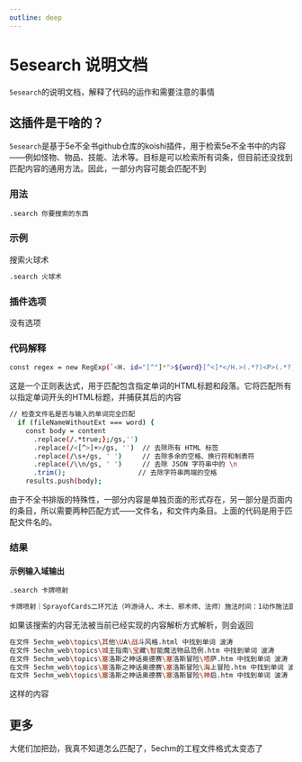 ```yaml
---
outline: deep
---
```


# 5esearch 说明文档

`5esearch`的说明文档，解释了代码的运作和需要注意的事情


## 这插件是干啥的？

`5esearch`是基于5e不全书github仓库的koishi插件，用于检索5e不全书中的内容——例如怪物、物品、技能、法术等。目标是可以检索所有词条，但目前还没找到匹配内容的通用方法。因此，一部分内容可能会匹配不到

### 用法

```sh
.search 你要搜索的东西
```
### 示例

搜索火球术

```sh
.search 火球术
```

### 插件选项

没有选项

### 代码解释

```sh
const regex = new RegExp(`<H. id="[^"]*">${word}[^<]*</H.>(.*?)<P>(.*?)</P>`, 'gs');
```

这是一个正则表达式，用于匹配包含指定单词的HTML标题和段落。它将匹配所有以指定单词开头的HTML标题，并捕获其后的内容

```sh
// 检查文件名是否与输入的单词完全匹配
  if (fileNameWithoutExt === word) {
    const body = content
      .replace(/.*true;};/gs,'')
      .replace(/<[^>]+>/gs, '')  // 去除所有 HTML 标签
      .replace(/\s+/gs, ' ')     // 去除多余的空格、换行符和制表符
      .replace(/\\n/gs, ' ')     // 去除 JSON 字符串中的 \n
      .trim();                  // 去除字符串两端的空格
    results.push(body);    
```

由于不全书排版的特殊性，一部分内容是单独页面的形式存在，另一部分是页面内的条目，所以需要两种匹配方式——文件名，和文件内条目。上面的代码是用于匹配文件名的。

### 结果

#### 示例输入域输出

```sh
.search 卡牌喷射
```

```sh
卡牌喷射｜SprayofCards二环咒法（吟游诗人、术士、邪术师、法师）施法时间：1动作施法距离：自身（15尺锥形）法术成分：V，S，M（一副牌组）持续时间：立即你向一处15尺锥状区域喷射卡牌，该区域内的生物必须进行一次敏捷豁免。豁免失败的生物受到2d10点力场伤害伤害并陷入目盲，持续直至其下一个回合结束。豁免成功则仅会受到一半伤害。升环施法效应：当你使用3环或更高法术位施放本法术时，你使用的法术位每比2环高一环，法术的伤害就增加1d10。
```

如果该搜索的内容无法被当前已经实现的内容解析方式解析，则会返回

```sh
在文件 5echm_web\topics\其他\UA\战斗风格.html 中找到单词 波涛
在文件 5echm_web\topics\城主指南\宝藏\智能魔法物品范例.htm 中找到单词 波涛
在文件 5echm_web\topics\塞洛斯之神话奥德赛\塞洛斯冒险\塔萨.htm 中找到单词 波涛
在文件 5echm_web\topics\塞洛斯之神话奥德赛\塞洛斯冒险\海上冒险.htm 中找到单词 波涛
在文件 5echm_web\topics\塞洛斯之神话奥德赛\塞洛斯冒险\神启.htm 中找到单词 波涛
```

这样的内容

## 更多

大佬们加把劲，我真不知道怎么匹配了，5echm的工程文件格式太变态了
